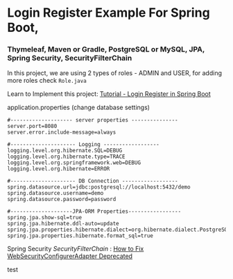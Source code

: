 # Login Register Example For Spring Boot,

### Thymeleaf, Maven or Gradle, PostgreSQL or MySQL, JPA, Spring Security, SecurityFilterChain

In this project, we are using 2 types of roles - ADMIN and USER, for adding more roles check `Role.java`

Learn to Implement this project: [Tutorial - Login Register in Spring Boot](https://studygyaan.com/spring-boot/login-register-example-using-spring-boot)

application.properties (change database settings)
```
#-------------------- server properties ---------------
server.port=8080
server.error.include-message=always

#--------------------- Logging ------------------
logging.level.org.hibernate.SQL=DEBUG
logging.level.org.hibernate.type=TRACE
logging.level.org.springframework.web=DEBUG
logging.level.org.hibernate=ERROR

#--------------------- DB Connection ------------------
spring.datasource.url=jdbc:postgresql://localhost:5432/demo
spring.datasource.username=demo
spring.datasource.password=password

#--------------------JPA-ORM Properties-----------------
spring.jpa.show-sql=true
spring.jpa.hibernate.ddl-auto=update
spring.jpa.properties.hibernate.dialect=org.hibernate.dialect.PostgreSQLDialect
spring.jpa.properties.hibernate.format_sql=true
```

Spring Security *SecurityFilterChain* : [How to Fix WebSecurityConfigurerAdapter Deprecated](https://studygyaan.com/spring-boot/solve-websecurityconfigureradapter-deprecated)

test